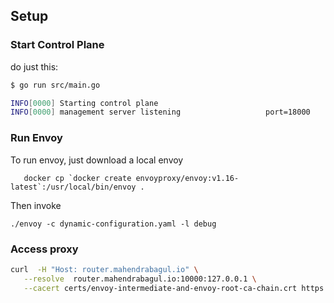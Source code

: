 ## Setup

### Start Control Plane

do just this:

```bash
$ go run src/main.go 

INFO[0000] Starting control plane                       
INFO[0000] management server listening                   port=18000
```

### Run Envoy

To run envoy, just download a local envoy

``` 
   docker cp `docker create envoyproxy/envoy:v1.16-latest`:/usr/local/bin/envoy .
```

Then invoke

```
./envoy -c dynamic-configuration.yaml -l debug
```

### Access proxy

```bash
curl  -H "Host: router.mahendrabagul.io" \
   --resolve  router.mahendrabagul.io:10000:127.0.0.1 \
   --cacert certs/envoy-intermediate-and-envoy-root-ca-chain.crt https://router.mahendrabagul.io:10000/
```